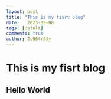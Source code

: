 ```yaml
---
layout: post
title: "This is my fisrt blog"
date:   2023-09-08
tags: [defult]
comments: true
author: 2c984r83y
---
```

# This is my fisrt blog

## Hello World
